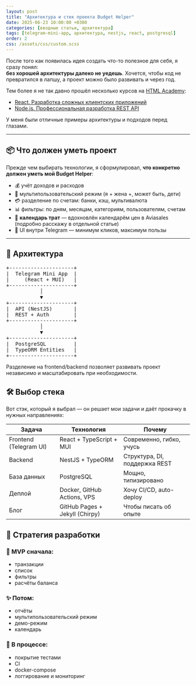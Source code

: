 ```yaml
---
layout: post
title: "Архитектура и стек проекта Budget Helper"
date: 2025-06-23 10:00:00 +0300
categories: [вводные статьи, архитектура]
tags: [telegram-mini-app, архитектура, nestjs, react, postgresql]
order: 2
css: /assets/css/custom.scss
---
```


После того как появилась идея создать что-то полезное для себя, я сразу понял:  
**без хорошей архитектуры далеко не уедешь**. Хочется, чтобы код не превратился в лапшу, а проект можно было развивать и через год.

Тем более я не так давно прошёл несколько курсов на [HTML Academy](https://htmlacademy.ru):

- [React. Разработка сложных клиентских приложений](https://htmlacademy.ru/intensive/react)
- [Node.js. Профессиональная разработка REST API](https://htmlacademy.ru/intensive/nodejs)

У меня были отличные примеры архитектуры и подходов перед глазами.

---

## 📦 Что должен уметь проект

Прежде чем выбирать технологии, я сформулировал, **что конкретно должен уметь мой Budget Helper**:

- 💰 учёт доходов и расходов
- 👥 мультипользовательский режим (я + жена +, может быть, дети)
- 💳 разделение по счетам: банки, кэш, мультивалюта
- 📊 фильтры: по дням, месяцам, категориям, пользователям, счетам
- 📆 **календарь трат** — вдохновлён календарём цен в Aviasales (подробно расскажу в отдельной статье)
- 📱 UI внутри Telegram — минимум кликов, максимум пользы

---

## 🧱 Архитектура

<div class="architecture-diagram">
<pre>
+---------------------+
|  Telegram Mini App  |
|     (React + MUI)   |
+---------------------+
           │
           ▼
+---------------------+
|  API (NestJS)       |
|  REST + Auth        |
+---------------------+
           │
           ▼
+---------------------+
|  PostgreSQL         |
|  TypeORM Entities   |
+---------------------+
</pre>
</div>

Разделение на frontend/backend позволяет развивать проект независимо и масштабировать при необходимости.

## 🛠️ Выбор стека

Вот стэк, который я выбрал — он решает мои задачи и даёт прокачку в нужных направлениях:

| Задача                 | Технология                     | Почему                            |
| ---------------------- | ------------------------------ | --------------------------------- |
| Frontend (Telegram UI) | React + TypeScript + MUI       | Современно, гибко, учусь          |
| Backend                | NestJS + TypeORM               | Структура, DI, поддержка REST     |
| База данных            | PostgreSQL                     | Мощно, типизировано               |
| Деплой                 | Docker, GitHub Actions, VPS    | Хочу CI/CD, auto-deploy           |
| Блог                   | GitHub Pages + Jekyll (Chirpy) | Чтобы писать об опыте             |

## 🚧 Стратегия разработки

### 🧪 MVP сначала:

- транзакции  
- список  
- фильтры  
- расчёты баланса

### ✨ Потом:

- отчёты  
- мультипользовательский режим  
- демо-режим  
- календарь

### 🔧 В процессе:

- покрытие тестами  
- CI  
- docker-compose  
- логгирование и мониторинг
